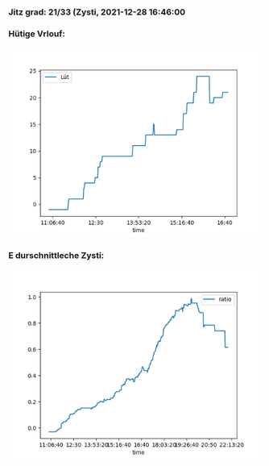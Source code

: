 ### Jitz grad: 21/33 (Zysti, 2021-12-28 16:46:00

### Hütige Vrlouf:
![Graph](Today.png)

### E durschnittleche Zysti:
![Graph](Zysti.png)